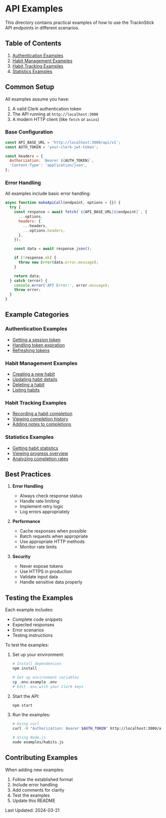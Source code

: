 # API Examples

This directory contains practical examples of how to use the TracknStick API endpoints in different scenarios.

## Table of Contents

1. [Authentication Examples](authentication.md)
2. [Habit Management Examples](habits.md)
3. [Habit Tracking Examples](tracking.md)
4. [Statistics Examples](statistics.md)

## Common Setup

All examples assume you have:

1. A valid Clerk authentication token
2. The API running at `http://localhost:3000`
3. A modern HTTP client (like `fetch` or `axios`)

### Base Configuration

```javascript
const API_BASE_URL = 'http://localhost:3000/api/v1';
const AUTH_TOKEN = 'your-clerk-jwt-token';

const headers = {
  Authorization: `Bearer ${AUTH_TOKEN}`,
  'Content-Type': 'application/json',
};
```

### Error Handling

All examples include basic error handling:

```javascript
async function makeApiCall(endpoint, options = {}) {
  try {
    const response = await fetch(`${API_BASE_URL}${endpoint}`, {
      ...options,
      headers: {
        ...headers,
        ...options.headers,
      },
    });

    const data = await response.json();

    if (!response.ok) {
      throw new Error(data.error.message);
    }

    return data;
  } catch (error) {
    console.error('API Error:', error.message);
    throw error;
  }
}
```

## Example Categories

### Authentication Examples

- [Getting a session token](authentication.md#getting-a-session-token)
- [Handling token expiration](authentication.md#handling-token-expiration)
- [Refreshing tokens](authentication.md#refreshing-tokens)

### Habit Management Examples

- [Creating a new habit](habits.md#creating-a-new-habit)
- [Updating habit details](habits.md#updating-habit-details)
- [Deleting a habit](habits.md#deleting-a-habit)
- [Listing habits](habits.md#listing-habits)

### Habit Tracking Examples

- [Recording a habit completion](tracking.md#recording-a-habit-completion)
- [Viewing completion history](tracking.md#viewing-completion-history)
- [Adding notes to completions](tracking.md#adding-notes-to-completions)

### Statistics Examples

- [Getting habit statistics](statistics.md#getting-habit-statistics)
- [Viewing progress overview](statistics.md#viewing-progress-overview)
- [Analyzing completion rates](statistics.md#analyzing-completion-rates)

## Best Practices

1. **Error Handling**

   - Always check response status
   - Handle rate limiting
   - Implement retry logic
   - Log errors appropriately

2. **Performance**

   - Cache responses when possible
   - Batch requests when appropriate
   - Use appropriate HTTP methods
   - Monitor rate limits

3. **Security**
   - Never expose tokens
   - Use HTTPS in production
   - Validate input data
   - Handle sensitive data properly

## Testing the Examples

Each example includes:

- Complete code snippets
- Expected responses
- Error scenarios
- Testing instructions

To test the examples:

1. Set up your environment:

   ```bash
   # Install dependencies
   npm install

   # Set up environment variables
   cp .env.example .env
   # Edit .env with your Clerk keys
   ```

2. Start the API:

   ```bash
   npm start
   ```

3. Run the examples:

   ```bash
   # Using curl
   curl -H "Authorization: Bearer $AUTH_TOKEN" http://localhost:3000/api/v1/habits

   # Using Node.js
   node examples/habits.js
   ```

## Contributing Examples

When adding new examples:

1. Follow the established format
2. Include error handling
3. Add comments for clarity
4. Test the examples
5. Update this README

Last Updated: 2024-03-21
